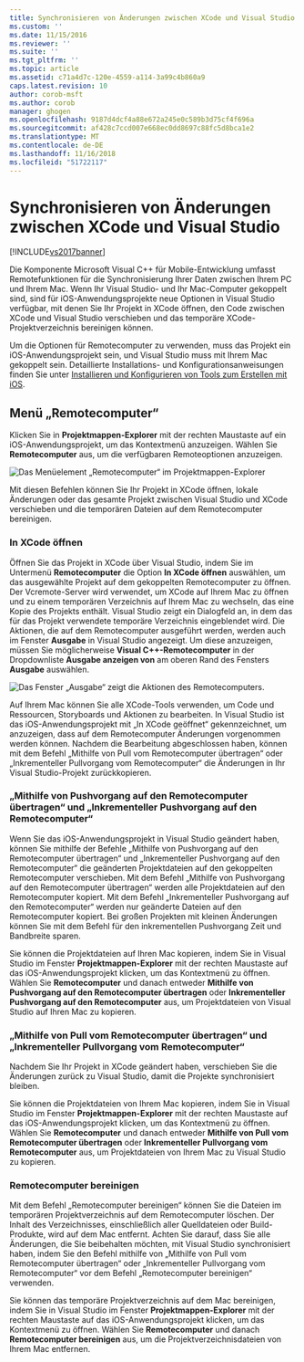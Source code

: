 ```yaml
---
title: Synchronisieren von Änderungen zwischen XCode und Visual Studio | Microsoft-Dokumentation
ms.custom: ''
ms.date: 11/15/2016
ms.reviewer: ''
ms.suite: ''
ms.tgt_pltfrm: ''
ms.topic: article
ms.assetid: c71a4d7c-120e-4559-a114-3a99c4b860a9
caps.latest.revision: 10
author: corob-msft
ms.author: corob
manager: ghogen
ms.openlocfilehash: 9187d4dcf4a88e672a245e0c589b3d75cf4f696a
ms.sourcegitcommit: af428c7ccd007e668ec0dd8697c88fc5d8bca1e2
ms.translationtype: MT
ms.contentlocale: de-DE
ms.lasthandoff: 11/16/2018
ms.locfileid: "51722117"
---
```

# <a name="sync-changes-between-xcode-and-visual-studio"></a>Synchronisieren von Änderungen zwischen XCode und Visual Studio
[!INCLUDE[vs2017banner](../includes/vs2017banner.md)]

  
Die Komponente Microsoft Visual C++ für Mobile-Entwicklung umfasst Remotefunktionen für die Synchronisierung Ihrer Daten zwischen Ihrem PC und Ihrem Mac. Wenn Ihr Visual Studio- und Ihr Mac-Computer gekoppelt sind, sind für iOS-Anwendungsprojekte neue Optionen in Visual Studio verfügbar, mit denen Sie Ihr Projekt in XCode öffnen, den Code zwischen XCode und Visual Studio verschieben und das temporäre XCode-Projektverzeichnis bereinigen können.  
  
 Um die Optionen für Remotecomputer zu verwenden, muss das Projekt ein iOS-Anwendungsprojekt sein, und Visual Studio muss mit Ihrem Mac gekoppelt sein. Detaillierte Installations- und Konfigurationsanweisungen finden Sie unter [Installieren und Konfigurieren von Tools zum Erstellen mit iOS](../cross-platform/install-and-configure-tools-to-build-using-ios.md).  
  
## <a name="the-remote-machine-menu"></a>Menü „Remotecomputer“  
 Klicken Sie in **Projektmappen-Explorer** mit der rechten Maustaste auf ein iOS-Anwendungsprojekt, um das Kontextmenü anzuzeigen. Wählen Sie **Remotecomputer** aus, um die verfügbaren Remoteoptionen anzuzeigen.  
  
 ![Das Menüelement „Remotecomputer“ im Projektmappen-Explorer](../cross-platform/media/cppmdd-u2-remotemachine-menu.jpg "CPPMDD_U2_RemoteMachine_Menu")  
  
 Mit diesen Befehlen können Sie Ihr Projekt in XCode öffnen, lokale Änderungen oder das gesamte Projekt zwischen Visual Studio und XCode verschieben und die temporären Dateien auf dem Remotecomputer bereinigen.  
  
### <a name="open-in-xcode"></a>In XCode öffnen  
 Öffnen Sie das Projekt in XCode über Visual Studio, indem Sie im Untermenü **Remotecomputer** die Option **In XCode öffnen** auswählen, um das ausgewählte Projekt auf dem gekoppelten Remotecomputer zu öffnen. Der Vcremote-Server wird verwendet, um XCode auf Ihrem Mac zu öffnen und zu einem temporären Verzeichnis auf Ihrem Mac zu wechseln, das eine Kopie des Projekts enthält. Visual Studio zeigt ein Dialogfeld an, in dem das für das Projekt verwendete temporäre Verzeichnis eingeblendet wird. Die Aktionen, die auf dem Remotecomputer ausgeführt werden, werden auch im Fenster **Ausgabe** in Visual Studio angezeigt. Um diese anzuzeigen, müssen Sie möglicherweise **Visual C++-Remotecomputer** in der Dropdownliste **Ausgabe anzeigen von** am oberen Rand des Fensters **Ausgabe** auswählen.  
  
 ![Das Fenster „Ausgabe“ zeigt die Aktionen des Remotecomputers. ](../cross-platform/media/cppmdd-u2-remotemachine-output.png "CPPMDD_U2_RemoteMachine_Output")  
  
 Auf Ihrem Mac können Sie alle XCode-Tools verwenden, um Code und Ressourcen, Storyboards und Aktionen zu bearbeiten. In Visual Studio ist das iOS-Anwendungsprojekt mit „In XCode geöffnet“ gekennzeichnet, um anzuzeigen, dass auf dem Remotecomputer Änderungen vorgenommen werden können. Nachdem die Bearbeitung abgeschlossen haben, können mit dem Befehl „Mithilfe von Pull vom Remotecomputer übertragen“ oder „Inkrementeller Pullvorgang vom Remotecomputer“ die Änderungen in Ihr Visual Studio-Projekt zurückkopieren.  
  
### <a name="push-to-remote-and-incremental-push-to-remote"></a>„Mithilfe von Pushvorgang auf den Remotecomputer übertragen“ und „Inkrementeller Pushvorgang auf den Remotecomputer“  
 Wenn Sie das iOS-Anwendungsprojekt in Visual Studio geändert haben, können Sie mithilfe der Befehle „Mithilfe von Pushvorgang auf den Remotecomputer übertragen“ und „Inkrementeller Pushvorgang auf den Remotecomputer“ die geänderten Projektdateien auf den gekoppelten Remotecomputer verschieben. Mit dem Befehl „Mithilfe von Pushvorgang auf den Remotecomputer übertragen“ werden alle Projektdateien auf den Remotecomputer kopiert. Mit dem Befehl „Inkrementeller Pushvorgang auf den Remotecomputer“ werden nur geänderte Dateien auf den Remotecomputer kopiert. Bei großen Projekten mit kleinen Änderungen können Sie mit dem Befehl für den inkrementellen Pushvorgang Zeit und Bandbreite sparen.  
  
 Sie können die Projektdateien auf Ihren Mac kopieren, indem Sie in Visual Studio im Fenster **Projektmappen-Explorer** mit der rechten Maustaste auf das iOS-Anwendungsprojekt klicken, um das Kontextmenü zu öffnen. Wählen Sie **Remotecomputer** und danach entweder **Mithilfe von Pushvorgang auf den Remotecomputer übertragen** oder **Inkrementeller Pushvorgang auf den Remotecomputer** aus, um Projektdateien von Visual Studio auf Ihren Mac zu kopieren.  
  
### <a name="pull-from-remote-and-incremental-pull-from-remote"></a>„Mithilfe von Pull vom Remotecomputer übertragen“ und „Inkrementeller Pullvorgang vom Remotecomputer“  
 Nachdem Sie Ihr Projekt in XCode geändert haben, verschieben Sie die Änderungen zurück zu Visual Studio, damit die Projekte synchronisiert bleiben.  
  
 Sie können die Projektdateien von Ihrem Mac kopieren, indem Sie in Visual Studio im Fenster **Projektmappen-Explorer** mit der rechten Maustaste auf das iOS-Anwendungsprojekt klicken, um das Kontextmenü zu öffnen. Wählen Sie **Remotecomputer** und danach entweder **Mithilfe von Pull vom Remotecomputer übertragen** oder **Inkrementeller Pullvorgang vom Remotecomputer** aus, um Projektdateien von Ihrem Mac zu Visual Studio zu kopieren.  
  
### <a name="clean-remote"></a>Remotecomputer bereinigen  
 Mit dem Befehl „Remotecomputer bereinigen“ können Sie die Dateien im temporären Projektverzeichnis auf dem Remotecomputer löschen. Der Inhalt des Verzeichnisses, einschließlich aller Quelldateien oder Build-Produkte, wird auf dem Mac entfernt. Achten Sie darauf, dass Sie alle Änderungen, die Sie beibehalten möchten, mit Visual Studio synchronisiert haben, indem Sie den Befehl mithilfe von „Mithilfe von Pull vom Remotecomputer übertragen“ oder „Inkrementeller Pullvorgang vom Remotecomputer“ vor dem Befehl „Remotecomputer bereinigen“ verwenden.  
  
 Sie können das temporäre Projektverzeichnis auf dem Mac bereinigen, indem Sie in Visual Studio im Fenster **Projektmappen-Explorer** mit der rechten Maustaste auf das iOS-Anwendungsprojekt klicken, um das Kontextmenü zu öffnen. Wählen Sie **Remotecomputer** und danach **Remotecomputer bereinigen** aus, um die Projektverzeichnisdateien von Ihrem Mac entfernen.

